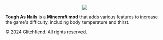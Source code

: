 <p align="center"><img src="https://i.imgur.com/r0ZlRwr.png"></p>

**Tough As Nails** is a **Minecraft mod** that adds various features to increase the game's difficulty, including body temperature and thirst.

© 2024 Glitchfiend. All rights reserved.
